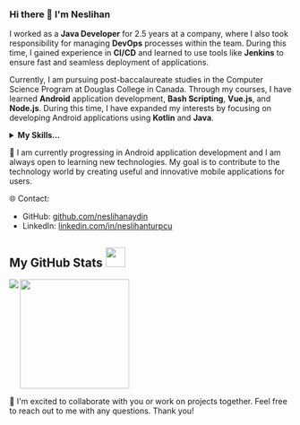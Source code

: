 ### Hi there 👋 I'm Neslihan

I worked as a **Java Developer** for 2.5 years at a company, where I also took responsibility for managing **DevOps** processes within the team. During this time, I gained experience in **CI/CD** and learned to use tools like **Jenkins** to ensure fast and seamless deployment of applications.

Currently, I am pursuing post-baccalaureate studies in the Computer Science Program at Douglas College in Canada. Through my courses, I have learned **Android** application development, **Bash Scripting**, **Vue.js**, and **Node.js**. During this time, I have expanded my interests by focusing on developing Android applications using **Kotlin** and **Java**.

<details>
  <summary><b>My Skills...</b></summary>
  </br>
  <p>💻<b>Java and Kotlin: </b>Experienced in developing Android applications with Java and Kotlin. Proficient in building web applications using Java Spring Framework and MVC architecture.</p>
  <p>📱<b>Android Development: </b>Knowledgeable in creating user-friendly and functional applications using Android Studio and Android SDK.</p>
  <p>🚀<b>DevOps Tools: </b>Skilled in managing CI/CD processes using tools such as Jenkins, AppDynamics, Docker, and Graylog to ensure continuous integration and deployment of applications.</p>

</details>


🌱 I am currently progressing in Android application development and I am always open to learning new technologies. My goal is to contribute to the technology world by creating useful and innovative mobile applications for users.

🌐 Contact:
- GitHub: [github.com/neslihanaydin](https://github.com/neslihanaydin)
- LinkedIn: [linkedin.com/in/neslihanturpcu](https://linkedin.com/in/neslihanturpcu)



 ##  My GitHub Stats <img src = "https://i.pinimg.com/originals/65/c4/f4/65c4f452571be1261e9c623f7da488ac.gif" width = 35px> 
<div>
<img src="https://github-readme-stats.vercel.app/api?username=neslihanaydin&count_private=true&show_icons=true&include_all_commits=true" align="left" />

<p>
<a href="https://github.com/neslihanaydin/github-readme-stats"> 
    <img src="https://github-readme-stats.vercel.app/api/top-langs/?username=neslihanaydin&hide=TeX&layout=compact" height="195"/>
  </a>
</p>
</div>



🌟 I'm excited to collaborate with you or work on projects together. Feel free to reach out to me with any questions. Thank you!
